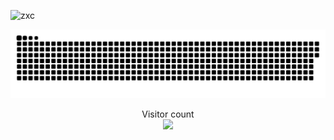 
![zxc]([https://user-images.githubusercontent.com/86995074/202620645-d4dee7e1-602a-4579-bfd7-2afbac94f40a.gif]#pic_center)


<a href=#><img src="contributions.svg"></a>

<p align="center"> 
  Visitor count<br>
  <img src="https://profile-counter.glitch.me/Bin-Cao/count.svg" />
</p>
